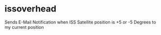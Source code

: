 # issoverhead
Sends E-Mail Notification when ISS Satellite position is +5 or -5 Degrees to my current position
